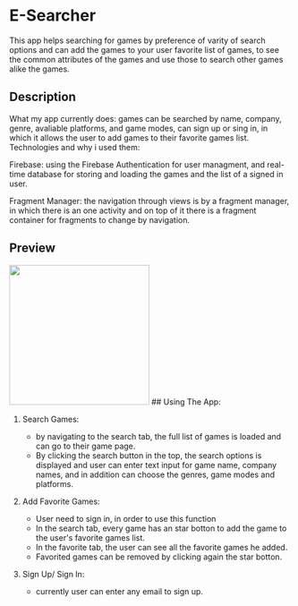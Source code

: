 # E-Searcher

This app helps searching for games by preference of varity of search options and can add the games to your user favorite list of games,
to see the common attributes of the games and use those to search other games alike the games.

## Description

What my app currently does: games can be searched by name, company, genre, avaliable platforms, and game modes,
can sign up or sing in, in which it allows the user to add games to their favorite games list.
Technologies and why i used them:

Firebase: using the Firebase Authentication for user managment, and real-time database for storing and loading the games and the list of a signed in user.

Fragment Manager: the navigation through views is by a fragment manager, in which there is an one activity and on top of it there is a fragment container for fragments to change by navigation.

## Preview

<img src="Preview.gif" width="250" height="250"/>
## Using The App:

1. Search Games:
   - by navigating to the search tab, the full list of games is loaded and can go to their game page.
   - By clicking the search button in the top, the search options is displayed and user can enter text input for game name, company names, and in addition can choose the genres, game modes and platforms.

2. Add Favorite Games:
   - User need to sign in, in order to use this function
   - In the search tab, every game has an star botton to add the game to the user's favorite games list.
   - In the favorite tab, the user can see all the favorite games he added.
   - Favorited games can be removed by clicking again the star botton.

3. Sign Up/ Sign In:
   - currently user can enter any email to sign up.


